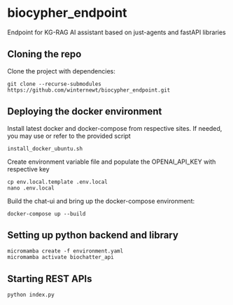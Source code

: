 # biocypher_endpoint
Endpoint for KG-RAG AI assistant based on just-agents and fastAPI libraries

## Cloning the repo
Clone the project with dependencies:
```commandline
git clone --recurse-submodules https://github.com/winternewt/biocypher_endpoint.git
```
## Deploying the docker environment
Install latest docker and docker-compose from respective sites. If needed, you may use or refer to the provided script 
```commandline
install_docker_ubuntu.sh
```

Create environment variable file and populate the OPENAI_API_KEY with respective key
```commandline
cp env.local.template .env.local
nano .env.local
```

Build the chat-ui and bring up the docker-compose environment: 
```commandline
docker-compose up --build
```

## Setting up python backend and library

```commandline
micromamba create -f environment.yaml
micromamba activate biochatter_api
```

## Starting REST APIs
```
python index.py
```
